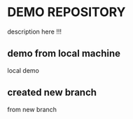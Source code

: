 # DEMO REPOSITORY

description here !!!

## demo from local machine

local demo

## created new branch

from new branch

